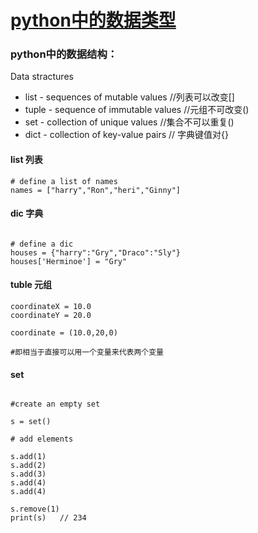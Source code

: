 # [python中的数据类型](https://github.com/QiYongchuan/MyGitBlog/issues/79)

### python中的数据结构：

Data stractures

* list - sequences of mutable values   //列表可以改变[]
* tuple - sequence of immutable values //元组不可改变()
* set - collection of unique values    //集合不可以重复()
* dict - collection of key-value pairs  // 字典键值对{}


#### list 列表
```
# define a list of names
names = ["harry","Ron","heri","Ginny"]

```

#### dic 字典
```

# define a dic
houses = {"harry":"Gry","Draco":"Sly"}
houses['Herminoe'] = "Gry"
```

#### tuble 元组
```
coordinateX = 10.0
coordinateY = 20.0

coordinate = (10.0,20,0)

#即相当于直接可以用一个变量来代表两个变量

```

#### set 
```

#create an empty set

s = set() 

# add elements

s.add(1)
s.add(2)
s.add(3)
s.add(4)
s.add(4)

s.remove(1)
print(s)   // 234

```